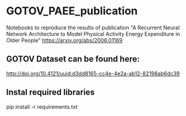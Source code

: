 # GOTOV_PAEE_publication
Notebooks to reproduce the results of publication "A Recurrent Neural Network Architecture to Model Physical Activity Energy Expenditure in Older People" https://arxiv.org/abs/2006.01169

## GOTOV Dataset can be found here:
http://doi.org/10.4121/uuid:d3dd8165-cc4e-4e2a-ab12-82198ab6dc39

## Instal required libraries
pip install -r requirements.txt
